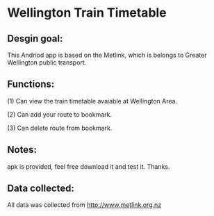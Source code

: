 # Wellington Train Timetable

## Desgin goal:

This Andriod app is based on the Metlink, which is belongs to Greater Wellington public transport.

## Functions:

(1) Can view the train timetable avaiable at Wellington Area.

(2) Can add your route to bookmark.

(3) Can delete route from bookmark.

## Notes:
apk is provided, feel free download it and test it. Thanks.

## Data collected:
All data was collected from http://www.metlink.org.nz
